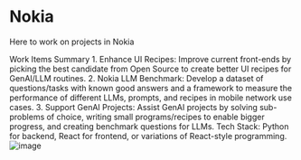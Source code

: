 # Nokia
Here to work on projects in Nokia


Work Items Summary
	1. Enhance UI Recipes: Improve current front-ends by picking the best candidate from Open Source to create better UI recipes for GenAI/LLM routines.
	2. Nokia LLM Benchmark: Develop a dataset of questions/tasks with known good answers and a framework to measure the performance of different LLMs, prompts, and recipes in mobile network use cases.
	3. Support GenAI Projects: Assist GenAI projects by solving sub-problems of choice, writing small programs/recipes to enable bigger progress, and creating benchmark questions for LLMs.
Tech Stack: Python for backend, React for frontend, or variations of React-style programming.
![image](https://github.com/VienThanh12/Nokia/assets/67015555/a9719c9e-5792-4dc8-9dce-495a7d6017ad)
